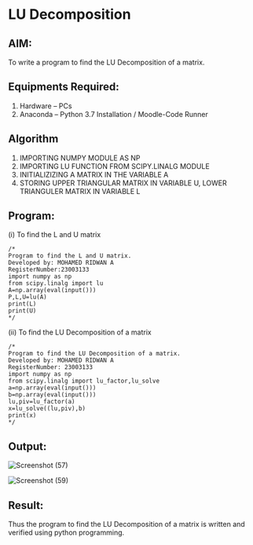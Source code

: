 # LU Decomposition 

## AIM:
To write a program to find the LU Decomposition of a matrix.

## Equipments Required:
1. Hardware – PCs
2. Anaconda – Python 3.7 Installation / Moodle-Code Runner

## Algorithm
1. IMPORTING NUMPY MODULE AS NP 
2. IMPORTING LU FUNCTION FROM SCIPY.LINALG MODULE
3. INITIALIZIZING A MATRIX IN THE VARIABLE A
4. STORING UPPER TRIANGULAR MATRIX IN VARIABLE U, LOWER TRIANGULER MATRIX IN VARIABLE L

## Program:
(i) To find the L and U matrix
```
/*
Program to find the L and U matrix.
Developed by: MOHAMED RIDWAN A
RegisterNumber:23003133
import numpy as np
from scipy.linalg import lu
A=np.array(eval(input()))
P,L,U=lu(A)
print(L)
print(U) 
*/
```
(ii) To find the LU Decomposition of a matrix
```
/*
Program to find the LU Decomposition of a matrix.
Developed by: MOHAMED RIDWAN A
RegisterNumber: 23003133
import numpy as np
from scipy.linalg import lu_factor,lu_solve
a=np.array(eval(input()))
b=np.array(eval(input()))
lu,piv=lu_factor(a)
x=lu_solve((lu,piv),b)
print(x)
*/
```

## Output:
![Screenshot (57)](https://github.com/MOHAMEDRIDWAN/LU-Decomposition/assets/146993368/e20c8b01-ceb4-4260-98d1-f8bc8cbc1a3f)

![Screenshot (59)](https://github.com/MOHAMEDRIDWAN/LU-Decomposition/assets/146993368/b2244da9-25bd-4dfa-99db-2985d77a7035)



## Result:
Thus the program to find the LU Decomposition of a matrix is written and verified using python programming.

